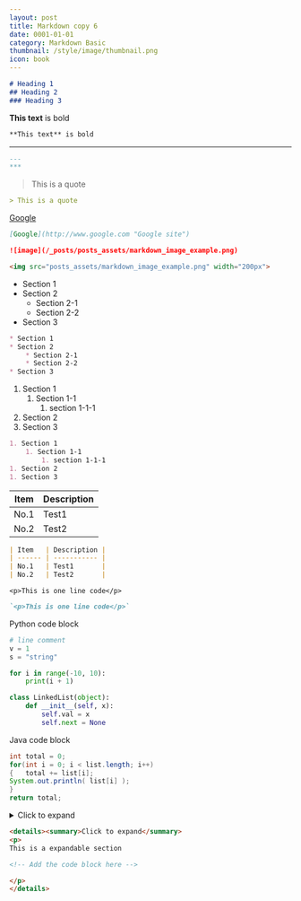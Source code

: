 ```yaml
---
layout: post
title: Markdown copy 6
date: 0001-01-01
category: Markdown Basic
thumbnail: /style/image/thumbnail.png
icon: book
---
```


<!-- Headings -->
```markdown
# Heading 1
## Heading 2
### Heading 3
```

<!-- Bold -->
**This text** is bold

```markdown
**This text** is bold
```

<!-- Line -->
---

```markdown
---
***
```

<!-- Blockquote -->
> This is a quote

```markdown
> This is a quote
```

<!-- Links -->
[Google](http://www.google.com "Google site")

```markdown
[Google](http://www.google.com "Google site")
```

<!-- image -->
<!-- ![image](/_posts/posts_assets/markdown_image_example.png)
<img src="posts_assets/markdown_image_example.png" width="200px"> -->

```markdown
![image](/_posts/posts_assets/markdown_image_example.png)

<img src="posts_assets/markdown_image_example.png" width="200px">
```

<!-- Section -->
* Section 1
* Section 2
	* Section 2-1
	* Section 2-2
* Section 3

```markdown
* Section 1
* Section 2
	* Section 2-1
	* Section 2-2
* Section 3
```

<!-- Ordered Section -->
1. Section 1
	1. Section 1-1
		1. section 1-1-1
1. Section 2
1. Section 3

```markdown
1. Section 1
	1. Section 1-1
		1. section 1-1-1
1. Section 2
1. Section 3
```

<!-- table -->
| Item   | Description |
| ------ | ----------- |
| No.1   | Test1       |
| No.2   | Test2       |

```markdown
| Item   | Description |
| ------ | ----------- |
| No.1   | Test1       |
| No.2   | Test2       |
```

<!-- Inline Code -->
`<p>This is one line code</p>`

```markdown
`<p>This is one line code</p>`
```

Python code block
```python
# line comment
v = 1
s = "string"

for i in range(-10, 10):
    print(i + 1)

class LinkedList(object):
    def __init__(self, x):
        self.val = x
        self.next = None
```

Java code block
```java
int total = 0;
for(int i = 0; i < list.length; i++)
{	total += list[i];
System.out.println( list[i] );
}
return total;
```

<!-- expandable block -->
<details><summary>Click to expand</summary>
<p>
This is a expandable section

```python
print('expanded')
```

</p>
</details>

```markdown
<details><summary>Click to expand</summary>
<p>
This is a expandable section

<!-- Add the code block here -->

</p>
</details>
```